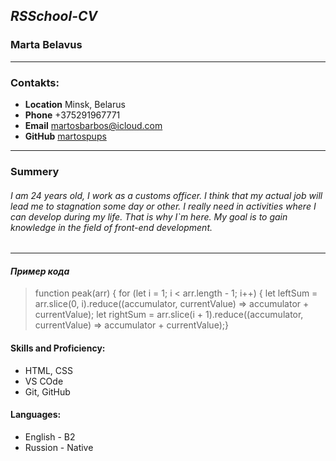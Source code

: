 ## *RSSchool-CV* ##
### Marta Belavus ###
___
### Contakts: ###
* __Location__ Minsk, Belarus
* __Phone__ +375291967771
* __Email__  martosbarbos@icloud.com
* __GitHub__ [martospups](https://github.com/settings/profile)
---
### Summery ###
###### I am 24 years old, I work as a customs officer. I think that my actual job will lead me to stagnation some day or other. I really need in activities where I can develop during my life. That is why I`m here. My goal is to gain knowledge in the field of front-end development. ######
---
#### *Пример кода* ####
>function peak(arr) {
  for (let i = 1; i < arr.length - 1; i++) {
    let leftSum = arr.slice(0, i).reduce((accumulator, currentValue) => accumulator + currentValue);
    let rightSum = arr.slice(i + 1).reduce((accumulator, currentValue) => accumulator + currentValue);}

#### Skills and Proficiency: ####
* HTML, CSS
* VS COde
* Git, GitHub

#### Languages: ####
* English - B2
* Russion - Native
